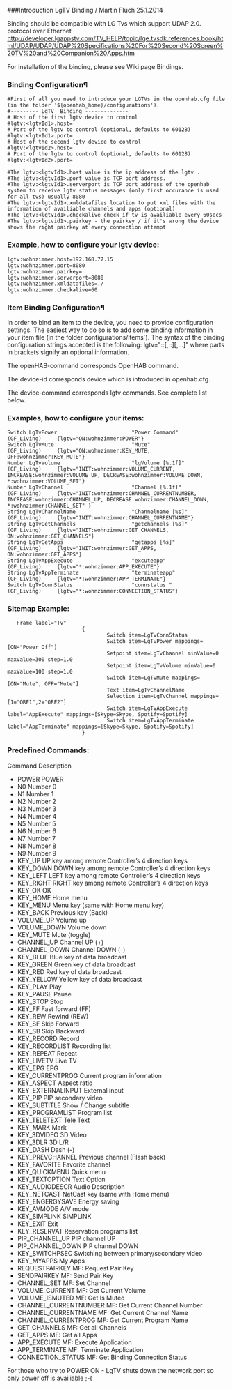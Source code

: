 ###Introduction LgTV Binding / Martin Fluch 25.1.2014 		

Binding should be compatible with LG Tvs which support UDAP 2.0. protocol over Ethernet 
http://developer.lgappstv.com/TV_HELP/topic/lge.tvsdk.references.book/html/UDAP/UDAP/UDAP%20Specifications%20For%20Second%20Screen%20TV%20and%20Companion%20Apps.htm

For installation of the binding, please see Wiki page Bindings. 

### Binding Configuration¶

```
#First of all you need to introduce your LGTVs in the openhab.cfg file (in the folder '${openhab_home}/configurations'). 
#--------- LgTV  Binding --------------
# Host of the first lgtv device to control 
#lgtv:<lgtvId1>.host=
# Port of the lgtv to control (optional, defaults to 60128)
#lgtv:<lgtvId1>.port=
# Host of the second lgtv device to control 
#lgtv:<lgtvId2>.host=
# Port of the lgtv to control (optional, defaults to 60128)
#lgtv:<lgtvId2>.port=

#The lgtv:<lgtvId1>.host value is the ip address of the lgtv . 
#The lgtv:<lgtvId1>.port value is TCP port address. 
#The lgtv:<lgtvId1>.serverport is TCP port address of the openhab system to receive lgtv status messages (only first occurance is used for all tvs) usually 8080
#The lgtv:<lgtvId1>.xmldatafiles location to put xml files with the information of availiable channels and apps (optional)
#The lgtv:<lgtvId1>.checkalive check if tv is availiable every 60secs
#The lgtv:<lgtvid1>.pairkey - the pairkey / if it's wrong the device shows the right pairkey at every connection attempt 
```


### Example, how to configure your lgtv device: 

```
lgtv:wohnzimmer.host=192.168.77.15
lgtv:wohnzimmer.port=8080
lgtv:wohnzimmer.pairkey=
lgtv:wohnzimmer.serverport=8080
lgtv:wohnzimmer.xmldatafiles=./
lgtv:wohnzimmer.checkalive=60
```



### Item Binding Configuration¶

In order to bind an item to the device, you need to provide configuration settings. The easiest way to do so is to add some binding information in your item file (in the folder configurations/items`). The syntax of the binding configuration strings accepted is the following: 
lgtv="<openHAB-command>:<device-id>:<device-command>[,<openHAB-command>:<device-id>:<device-command>][,...]"
where parts in brackets signify an optional information. 

The openHAB-command corresponds OpenHAB command. 

The device-id corresponds device which is introduced in openhab.cfg. 

The device-command corresponds lgtv commands. See complete list below. 

### Examples, how to configure your items: 

```
Switch LgTvPower                        "Power Command"                 (GF_Living)     {lgtv="ON:wohnzimmer:POWER"}
Switch LgTvMute                         "Mute"                          (GF_Living)     {lgtv="ON:wohnzimmer:KEY_MUTE, OFF:wohnzimmer:KEY_MUTE"}
Number LgTvVolume                       "lgVolume [%.1f]"               (GF_Living)     {lgtv="INIT:wohnzimmer:VOLUME_CURRENT, INCREASE:wohnzimmer:VOLUME_UP, DECREASE:wohnzimmer:VOLUME_DOWN, *:wohnzimmer:VOLUME_SET"}
Number LgTvChannel                      "Channel [%.1f]"                (GF_Living)     {lgtv="INIT:wohnzimmer:CHANNEL_CURRENTNUMBER, INCREASE:wohnzimmer:CHANNEL_UP, DECREASE:wohnzimmer:CHANNEL_DOWN, *:wohnzimmer:CHANNEL_SET" }
String LgTvChannelName                  "Channelname [%s]"              (GF_Living)     {lgtv="INIT:wohnzimmer:CHANNEL_CURRENTNAME"}
String LgTvGetChannels                  "getchannels [%s]"              (GF_Living)     {lgtv="INIT:wohnzimmer:GET_CHANNELS, ON:wohnzimmer:GET_CHANNELS"}
String LgTvGetApps                      "getapps [%s]"                  (GF_Living)     {lgtv="INIT:wohnzimmer:GET_APPS, ON:wohnzimmer:GET_APPS"}
String LgTvAppExecute                   "excuteapp"                     (GF_Living)     {lgtv="*:wohnzimmer:APP_EXECUTE"}
String LgTvAppTerminate                 "terminateapp"                  (GF_Living)     {lgtv="*:wohnzimmer:APP_TERMINATE"}
Switch LgTvConnStatus                   "connstatus "                   (GF_Living)     {lgtv="*:wohnzimmer:CONNECTION_STATUS"} 
```

### Sitemap Example:

```
   Frame label="Tv"
                        {
                                Switch item=LgTvConnStatus
                                Switch item=LgTvPower mappings=[ON="Power Off"]
                                Setpoint item=LgTvChannel minValue=0 maxValue=300 step=1.0
                                Setpoint item=LgTvVolume minValue=0 maxValue=100 step=1.0
                                Switch item=LgTvMute mappings=[ON="Mute", OFF="Mute"]
                                Text item=LgTvChannelName
                                Selection item=LgTvChannel mappings=[1="ORF1",2="ORF2"]
                                Switch item=LgTvAppExecute label="AppExecute" mappings=[Skype=Skype, Spotify=Spotify]
                                Switch item=LgTvAppTerminate label="AppTerminate" mappings=[Skype=Skype, Spotify=Spotify]
                        }
```



### Predefined Commands:

Command	Description
- POWER	POWER
- N0	Number 0
- N1	Number 1
- N2	Number 2
- N3	Number 3
- N4	Number 4
- N5	Number 5
- N6	Number 6
- N7	Number 7
- N8	Number 8
- N9	Number 9
- KEY_UP	UP key among remote Controller’s 4 direction keys
- KEY_DOWN	DOWN key among remote Controller’s 4 direction keys
- KEY_LEFT	LEFT key among remote Controller’s 4 direction keys
- KEY_RIGHT	RIGHT key among remote Controller’s 4 direction keys
- KEY_OK	OK
- KEY_HOME	Home menu
- KEY_MENU	Menu key (same with Home menu key)
- KEY_BACK	Previous key (Back)
- VOLUME_UP	Volume up
- VOLUME_DOWN	Volume down
- KEY_MUTE	Mute (toggle)
- CHANNEL_UP	Channel UP (+)
- CHANNEL_DOWN	Channel DOWN (-)
- KEY_BLUE	Blue key of data broadcast
- KEY_GREEN	Green key of data broadcast
- KEY_RED	Red key of data broadcast
- KEY_YELLOW	Yellow key of data broadcast
- KEY_PLAY	Play
- KEY_PAUSE	Pause
- KEY_STOP	Stop
- KEY_FF	Fast forward (FF)
- KEY_REW	Rewind (REW)
- KEY_SF	Skip Forward
- KEY_SB	Skip Backward
- KEY_RECORD	Record
- KEY_RECORDLIST	Recording list
- KEY_REPEAT	Repeat
- KEY_LIVETV	Live TV
- KEY_EPG	EPG
- KEY_CURRENTPROG	Current program information
- KEY_ASPECT	Aspect ratio
- KEY_EXTERNALINPUT	External input
- KEY_PIP	PIP secondary video
- KEY_SUBTITLE	Show / Change subtitle
- KEY_PROGRAMLIST	Program list
- KEY_TELETEXT	Tele Text
- KEY_MARK	Mark
- KEY_3DVIDEO	3D Video
- KEY_3DLR	3D L/R
- KEY_DASH	Dash (-)
- KEY_PREVCHANNEL	Previous channel (Flash back)
- KEY_FAVORITE	Favorite channel
- KEY_QUICKMENU	Quick menu
- KEY_TEXTOPTION	Text Option
- KEY_AUDIODESCR	Audio Description
- KEY_NETCAST	NetCast key (same with Home menu)
- KEY_ENGERGYSAVE	Energy saving
- KEY_AVMODE	A/V mode
- KEY_SIMPLINK	SIMPLINK
- KEY_EXIT	Exit
- KEY_RESERVAT	Reservation programs list
- PIP_CHANNEL_UP	PIP channel UP
- PIP_CHANNEL_DOWN	PIP channel DOWN
- KEY_SWITCHPSEC	Switching between primary/secondary video
- KEY_MYAPPS	My Apps
- REQUESTPAIRKEY	MF: Request Pair Key
- SENDPAIRKEY	MF: Send Pair Key
- CHANNEL_SET	MF: Set Channel
- VOLUME_CURRENT	MF: Get Current Volume
- VOLUME_ISMUTED	MF: Get Is Muted
- CHANNEL_CURRENTNUMBER	MF: Get Current Channel Number
- CHANNEL_CURRENTNAME	MF: Get Current Channel Name
- CHANNEL_CURRENTPROG	MF: Get Current Program Name
- GET_CHANNELS	MF: Get all Channels
- GET_APPS	MF: Get all Apps
- APP_EXECUTE	MF: Execute Application
- APP_TERMINATE	MF: Terminate Application
- CONNECTION_STATUS	MF: Get Binding Connection Status 


For those who try to POWER ON - LgTV shuts down the network port so only power off is availiable ;-(

